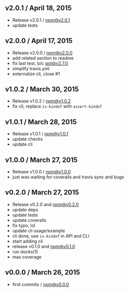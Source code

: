 

## v2.0.1 / April 18, 2015
- Release v2.0.1 / npm@v2.0.1
- update tests

## v2.0.0 / April 17, 2015
- Release v2.0.0 / npm@v2.0.0
- add related section to readme
- fix last test, b/c got@v2.7.0
- simplify travis.yml
- externalize cli, close #1

## v1.0.2 / March 30, 2015
- Release v1.0.2 / npm@v1.0.2
- fix cli, replace `is-kindof` with `assert-kindof`

## v1.0.1 / March 28, 2015
- Release v1.0.1 / npm@v1.0.1
- update checks
- update cli

## v1.0.0 / March 27, 2015
- Release v1.0.0 / npm@v1.0.0
- just was waiting for coveralls and travis sync and bugs

## v0.2.0 / March 27, 2015
- Release v0.2.0 and npm@v0.2.0
- update deps
- update tests
- update coveralls
- fix typo, lol
- update cli usage/example
- cli done, use `is-kindof` in API and CLI
- start adding cli
- release v0.1.0 and npm@v0.1.0
- run docks(1)
- max coverage

## v0.0.0 / March 26, 2015
- first commits / npm@v0.0.0